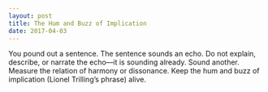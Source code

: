 ```yaml
---
layout: post
title: The Hum and Buzz of Implication
date: 2017-04-03
---
```


You pound out a sentence.  The sentence sounds an echo.  Do not explain, describe, or narrate the echo––it is 
sounding already.  Sound another.  Measure the relation of harmony or dissonance.  Keep the hum and buzz of 
implication (Lionel Trilling’s phrase) alive.
